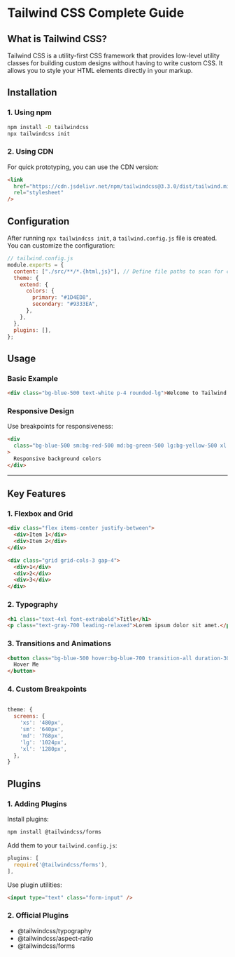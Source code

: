 # Tailwind CSS Complete Guide

## What is Tailwind CSS?

Tailwind CSS is a utility-first CSS framework that provides low-level utility classes for building custom designs without having to write custom CSS. It allows you to style your HTML elements directly in your markup.

## Installation

### **1. Using npm**

```bash
npm install -D tailwindcss
npx tailwindcss init
```

### **2. Using CDN**

For quick prototyping, you can use the CDN version:

```html
<link
  href="https://cdn.jsdelivr.net/npm/tailwindcss@3.3.0/dist/tailwind.min.css"
  rel="stylesheet"
/>
```

## Configuration

After running `npx tailwindcss init`, a `tailwind.config.js` file is created. You can customize the configuration:

```javascript
// tailwind.config.js
module.exports = {
  content: ["./src/**/*.{html,js}"], // Define file paths to scan for classes
  theme: {
    extend: {
      colors: {
        primary: "#1D4ED8",
        secondary: "#9333EA",
      },
    },
  },
  plugins: [],
};
```

## Usage

### Basic Example

```html
<div class="bg-blue-500 text-white p-4 rounded-lg">Welcome to Tailwind CSS</div>
```

### Responsive Design

Use breakpoints for responsiveness:

```html
<div
  class="bg-blue-500 sm:bg-red-500 md:bg-green-500 lg:bg-yellow-500 xl:bg-purple-500"
>
  Responsive background colors
</div>
```

---

## Key Features

### **1. Flexbox and Grid**

```html
<div class="flex items-center justify-between">
  <div>Item 1</div>
  <div>Item 2</div>
</div>

<div class="grid grid-cols-3 gap-4">
  <div>1</div>
  <div>2</div>
  <div>3</div>
</div>
```

### **2. Typography**

```html
<h1 class="text-4xl font-extrabold">Title</h1>
<p class="text-gray-700 leading-relaxed">Lorem ipsum dolor sit amet.</p>
```

### **3. Transitions and Animations**

```html
<button class="bg-blue-500 hover:bg-blue-700 transition-all duration-300">
  Hover Me
</button>
```

### **4. Custom Breakpoints**

```javascript

theme: {
  screens: {
    'xs': '480px',
    'sm': '640px',
    'md': '768px',
    'lg': '1024px',
    'xl': '1280px',
  },
}
```

## Plugins

### **1. Adding Plugins**

Install plugins:

```bash
npm install @tailwindcss/forms
```

Add them to your `tailwind.config.js`:

```javascript
plugins: [
  require('@tailwindcss/forms'),
],
```

Use plugin utilities:

```html
<input type="text" class="form-input" />
```

### **2. Official Plugins**

- @tailwindcss/typography
- @tailwindcss/aspect-ratio
- @tailwindcss/forms
